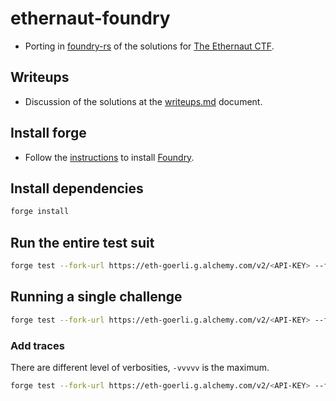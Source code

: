 # ethernaut-foundry

* Porting in [foundry-rs](https://github.com/foundry-rs/foundry) of the solutions for [The Ethernaut CTF](https://github.com/OpenZeppelin/ethernaut).

## Writeups

* Discussion of the solutions at the [writeups.md](writeups.md) document.

## Install forge

* Follow the [instructions](https://book.getfoundry.sh/getting-started/installation.html) to install [Foundry](https://github.com/foundry-rs/foundry).

## Install dependencies

```bash
forge install
```

## Run the entire test suit

```bash
forge test --fork-url https://eth-goerli.g.alchemy.com/v2/<API-KEY> --fork-block-number 8400000
```

## Running a single challenge

```bash
forge test --fork-url https://eth-goerli.g.alchemy.com/v2/<API-KEY> --fork-block-number 8400000 --match-contract Hello
```

### Add traces

There are different level of verbosities, `-vvvvv` is the maximum.

```bash
forge test --fork-url https://eth-goerli.g.alchemy.com/v2/<API-KEY> --fork-block-number 8400000 --match-contract Hello -vvvvv
```
